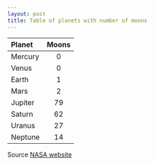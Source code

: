 ```yaml
---
layout: post
title: Table of planets with number of moons 
---
```

| Planet | Moons |
| :--- | :---: |
| Mercury | 0 |
| Venus | 0 |
| Earth | 1 |
| Mars | 2 |
| Jupiter | 79 |
| Saturn | 62 |
| Uranus | 27 |
| Neptune | 14 |

Source [NASA website](https://solarsystem.nasa.gov/solar-system/our-solar-system/overview/)
